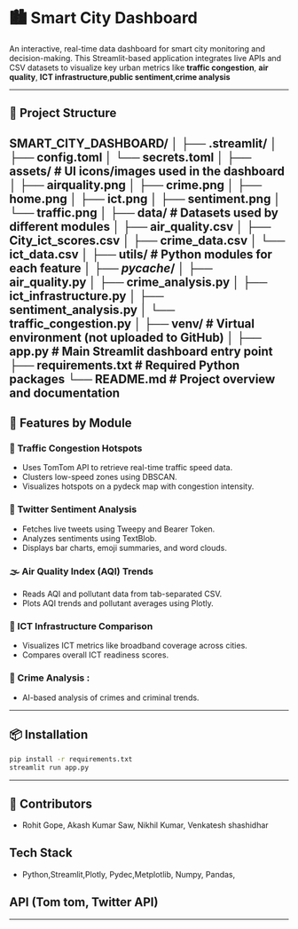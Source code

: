 # 🏙️ Smart City Dashboard

An interactive, real-time data dashboard for smart city monitoring and decision-making. This Streamlit-based application integrates live APIs and CSV datasets to visualize key urban metrics like **traffic congestion**, **air quality**, **ICT infrastructure**,**public sentiment**,**crime analysis**

---

## 📁 Project Structure
SMART_CITY_DASHBOARD/
│
├── .streamlit/
│   ├── config.toml
│   └── secrets.toml
│
├── assets/                        # UI icons/images used in the dashboard
│   ├── airquality.png
│   ├── crime.png
│   ├── home.png
│   ├── ict.png
│   ├── sentiment.png
│   └── traffic.png
│
├── data/                          # Datasets used by different modules
│   ├── air_quality.csv
│   ├── City_ict_scores.csv
│   ├── crime_data.csv
│   └── ict_data.csv
│
├── utils/                         # Python modules for each feature
│   ├── _pycache_/
│   ├── air_quality.py
│   ├── crime_analysis.py
│   ├── ict_infrastructure.py
│   ├── sentiment_analysis.py
│   └── traffic_congestion.py
│
├── venv/                          # Virtual environment (not uploaded to GitHub)
│
├── app.py                         # Main Streamlit dashboard entry point
├── requirements.txt               # Required Python packages
└── README.md                      # Project overview and documentation
---

## 🔧 Features by Module

### 🚦 Traffic Congestion Hotspots
- Uses TomTom API to retrieve real-time traffic speed data.
- Clusters low-speed zones using DBSCAN.
- Visualizes hotspots on a pydeck map with congestion intensity.

### 🧠 Twitter Sentiment Analysis
- Fetches live tweets using Tweepy and Bearer Token.
- Analyzes sentiments using TextBlob.
- Displays bar charts, emoji summaries, and word clouds.

### 🌫️ Air Quality Index (AQI) Trends
- Reads AQI and pollutant data from tab-separated CSV.
- Plots AQI trends and pollutant averages using Plotly.

### 📡 ICT Infrastructure Comparison
- Visualizes ICT metrics like broadband coverage across cities.
- Compares overall ICT readiness scores.

###  🚨 Crime Analysis : 
- AI-based analysis of crimes and criminal trends.
---

## 📦 Installation

```bash
pip install -r requirements.txt
streamlit run app.py
```

---

## 🤝 Contributors
- Rohit Gope, Akash Kumar Saw, Nikhil Kumar, Venkatesh shashidhar

## Tech Stack
- Python,Streamlit,Plotly, Pydec,Metplotlib, Numpy, Pandas, 

## API (Tom tom, Twitter API)
---


